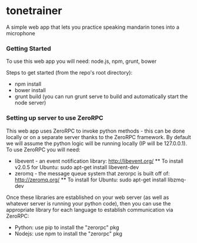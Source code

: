 # tonetrainer
A simple web app that lets you practice speaking mandarin tones into a microphone

### Getting Started
To use this web app you will need: node.js, npm, grunt, bower

Steps to get started (from the repo's root directory):
* npm install
* bower install
* grunt build (you can run grunt serve to build and automatically start the node server)

### Setting up server to use ZeroRPC
This web app uses ZeroRPC to invoke python methods - this can be done locally or on a separate server thanks to the ZeroRPC framework. By default we will assume the python logic will be running locally (IP will be 127.0.0.1). To use ZeroRPC you will need:
* libevent - an event notification library: http://libevent.org/
** To install v2.0.5 for Ubuntu: sudo apt-get install libevent-dev
* zeromq - the message queue system that zerorpc is built off of: http://zeromq.org/
** To install for Ubuntu: sudo apt-get install libzmq-dev

Once these libraries are established on your web server (as well as whatever server is running your python code), then you can use the appropriate library for each language to establish communication via ZeroRPC:
* Python: use pip to install the "zerorpc" pkg
* Nodejs: use npm to install the "zerorpc" pkg
